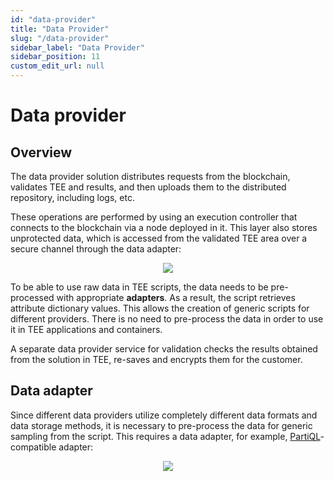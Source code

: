 ```yaml
---
id: "data-provider"
title: "Data Provider"
slug: "/data-provider"
sidebar_label: "Data Provider"
sidebar_position: 11
custom_edit_url: null
---
```

# Data provider
## Overview
The data provider solution distributes requests from the blockchain, validates TEE and results, and then uploads them to the distributed repository, including logs, etc.

These operations are performed by using an execution controller that connects to the blockchain via a node deployed in it. This layer also stores unprotected data, which is accessed from the validated TEE area over a secure channel through the data adapter:

<p align="center">
  <img src={require('./images/data-provider-01.png').default} />
</p>

To be able to use raw data in TEE scripts, the data needs to be pre-processed with appropriate **adapters**. As a result, the script retrieves attribute dictionary values. This allows the creation of generic scripts for different providers. There is no need to pre-process the data in order to use it in TEE applications and containers.

A separate data provider service for validation checks the results obtained from the solution in TEE, re-saves and encrypts them for the customer.
## Data adapter
Since different data providers utilize completely different data formats and data storage methods, it is necessary to pre-process the data for generic sampling from the script. This requires a data adapter, for example, [PartiQL](https://partiql.org/)-compatible adapter:

<p align="center">
  <img src={require('./images/data-provider-02.png').default} />
</p>